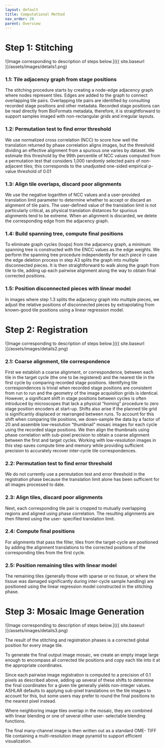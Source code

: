 ```yaml
---
layout: default
title: Computational Method
nav_order: 20
parent: Overview
---
```


# Step 1: Stitching
![Image corresponding to description of steps below.]({{ site.baseurl }}/assets/images/details1.png)

### 1.1: Tile adjacency graph from stage positions
The stitching procedure starts by creating a node-edge adjacency graph where nodes represent tiles. Edges are added to the graph to connect overlapping tile pairs. Overlapping tile pairs are identified by consulting recorded stage positions and other metadata. Recorded stage positions can be read directly from BioFormats metadata, therefore, it is straightforward to support samples imaged with non-rectangular grids and irregular layouts.  
### 1.2: Permutation test to find error threshold
We use normalized cross correlation (NCC) to score how well the translation returned by phase correlation aligns images, but the threshold dividing an effective alignment from a spurious one varies by dataset. We estimate this threshold by the 99th percentile of NCC values computed from a permutation test that considers 1,000 randomly selected pairs of non-adjacent tiles; this corresponds to the unadjusted one-sided empirical p-value threshold of 0.01  
### 1.3: Align tile overlaps, discard poor alignments 
We use the negative logarithm of NCC values and a user-provided translation limit parameter to determine whether to accept or discard an alignment of tile pairs. The user-defined value of the translation limit is not particularly critical, as physical translation distances for spurious alignments tend to be extreme. When an alignment is discarded, we delete the corresponding edge from the adjacency graph.   
### 1.4: Build spanning tree, compute final positions 
To eliminate graph cycles (loops) from the adjacency graph, a minimum spanning tree is constructed with the ENCC values as the edge weights. We perform the spanning tree procedure independently for each piece in case the edge deletion process in step A3 splits the graph into multiple disconnected pieces. It is then straightforward to walk along the graph from tile to tile, adding up each pairwise alignment along the way to obtain final corrected positions.  
### 1.5: Position disconnected pieces with linear model 
In images where step 1.3 splits the adjacency graph into multiple pieces, we adjust the relative positions of disconnected pieces by extrapolating from known-good tile positions using a linear regression model.   


# Step 2: Registration
![Image corresponding to description of steps below.]({{ site.baseurl }}/assets/images/details2.png)

### 2.1: Coarse alignment, tile correspondence
First we establish a coarse alignment, or correspondence, between each tile in the target cycle (the one to be registered) and the nearest tile in the first cycle by comparing recorded stage positions. Identifying tile correspondences is trivial when recorded stage positions are consistent from run to run and the geometry of the image acquisition grids is identical. However, a significant shift in stage positions between cycles is often introduced by microscopes that lack a physical “homing” procedure to zero stage position encoders at start-up. Shifts also arise if the planned tile grid is significantly displaced or rearranged between runs. To account for this shift when comparing tile positions, we down-sample the data by a factor of 20 and assemble low-resolution “thumbnail” mosaic images for each cycle using the recorded stage positions. We then align the thumbnails using phase correlation with sub-pixel precision to obtain a coarse alignment between the first and target cycles. Working with low-resolution images in this step saves compute time and memory while providing sufficient precision to accurately recover inter-cycle tile correspondences.  
### 2.2: Permutation test to find error threshold
We do not currently use a permutation test and error threshold in the registration phase because the translation limit alone has been sufficient for all images processed to date.  
### 2.3: Align tiles, discard poor alignments
Next, each corresponding tile pair is cropped to mutually overlapping regions and aligned using phase correlation. The resulting alignments are then filtered using the user- specified translation limit.  
### 2.4: Compute final positions
For alignments that pass the filter, tiles from the target-cycle are positioned by adding the alignment translations to the corrected positions of the corresponding tiles from the first cycle.  
### 2.5: Position remaining tiles with linear model
The remaining tiles (generally those with sparse or no tissue, or where the tissue was damaged significantly during inter-cycle sample handling) are positioned using the linear regression model constructed in the stitching phase.  


# Step 3: Mosaic Image Generation
![Image corresponding to description of steps below.]({{ site.baseurl }}/assets/images/details3.png)

The result of the stitching and registration phases is a corrected global position for every image tile.  

To generate the final output image mosaic, we create an empty image large enough to encompass all corrected tile positions and copy each tile into it at the appropriate coordinates.  

Since each pairwise image registration is computed to a precision of 0.1 pixels as described above, adding up several of these shifts to determine the final coordinates for a given tile generally yields non-integer values. ASHLAR defaults to applying sub-pixel translations on the tile images to account for this, but some users may prefer to round the final positions to the nearest pixel instead. 

Where neighboring image tiles overlap in the mosaic, they are combined with linear blending or one of several other user- selectable blending functions. 

The final many-channel image is then written out as a standard OME- TIFF file containing a multi-resolution image pyramid to support efficient visualization. 

